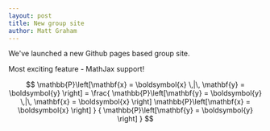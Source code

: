 ```yaml
---
layout: post
title: New group site
author: Matt Graham
---
```


We've launched a new Github pages based group site.

Most exciting feature - MathJax support!

$$
  \mathbb{P}\left[\mathbf{x} = \boldsymbol{x} \,|\, \mathbf{y} = \boldsymbol{y} \right] =
  \frac{
      \mathbb{P}\left[\mathbf{y} = \boldsymbol{y} \,|\, \mathbf{x} = \boldsymbol{x} \right]
      \mathbb{P}\left[\mathbf{x} = \boldsymbol{x} \right]
  }
  {
      \mathbb{P}\left[\mathbf{y} = \boldsymbol{y} \right]
  }
$$
